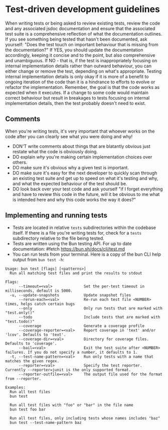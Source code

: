# Test-driven development guidelines

When writing tests or being asked to review existing tests, review the code and any associated jsdoc documentation and ensure that the associated test suite is a comprehensive reflection of what the documentation outlines. If you see something being tested that hasn't been documented, ask yourself: "Does the test touch on important behaviour that is missing from the documentation?" If YES, you should update the documentation accordingly, keeping it concise and to the point, but also comprehensive and unambiguous. If NO - that is, if the test is inappropriately focusing on internal implementation details rather than outward behaviour, you can either change or remove the test, depending on what's appropriate. Testing internal implementation details is only okay if it is more of a benefit to ongoing iteration of the code than it is a hindrance to efforts to evolve or refactor the implementation. Remember, the goal is that the code works as expected when it executes. If a change to some code would maintain correct behaviour but result in breakages to tests focusing on internal implementation details, then the test probably doesn't need to exist.

## Comments

When you're writing tests, it's very important that whoever works on the code after you can clearly see what you were doing and why!

- DON'T write comments about things that are blatantly obvious just restate what the code is obviously doing.
- DO explain _why_ you're making certain implementation choices over others.
- DO make sure it's obvious why a given test is important.
- DO make sure it's easy for the next developer to quickly scan through an existing test suite and get up to speed on what it's testing and why, and what the expected behaviour of the test should be.
- DO look back over your test code and ask yourself "if I forget everything and have to review this code in the future, will it be obvious to me what is intended here and why this code works the way it does?"

## Implementing and running tests

- Tests are located in relative `tests` subdirectories within the codebase itself. If there is a file you're writing tests for, check for a `tests` subdirectory relative to the file being tested.
- Tests are written using the Bun testing API. For up to date documentation: #fetch https://bun.sh/docs/cli/test.md
- You can run tests from your terminal. Here is a copy of the bun CLI help output from `bun test -h`:

```
Usage: bun test [flags] [<patterns>]
  Run all matching test files and print the results to stdout

Flags:
      --timeout=<val>              Set the per-test timeout in milliseconds, default is 5000.
  -u, --update-snapshots           Update snapshot files
      --rerun-each=<val>           Re-run each test file <NUMBER> times, helps catch certain bugs
      --only                       Only run tests that are marked with "test.only()"
      --todo                       Include tests that are marked with "test.todo()"
      --coverage                   Generate a coverage profile
      --coverage-reporter=<val>    Report coverage in 'text' and/or 'lcov'. Defaults to 'text'.
      --coverage-dir=<val>         Directory for coverage files. Defaults to 'coverage'.
      --bail=<val>                 Exit the test suite after <NUMBER> failures. If you do not specify a number, it defaults to 1.
  -t, --test-name-pattern=<val>    Run only tests with a name that matches the given regex.
      --reporter=<val>             Specify the test reporter. Currently --reporter=junit is the only supported format.
      --reporter-outfile=<val>     The output file used for the format from --reporter.

Examples:
  Run all test files
  bun test

  Run all test files with "foo" or "bar" in the file name
  bun test foo bar

  Run all test files, only including tests whose names includes "baz"
  bun test --test-name-pattern baz
```
